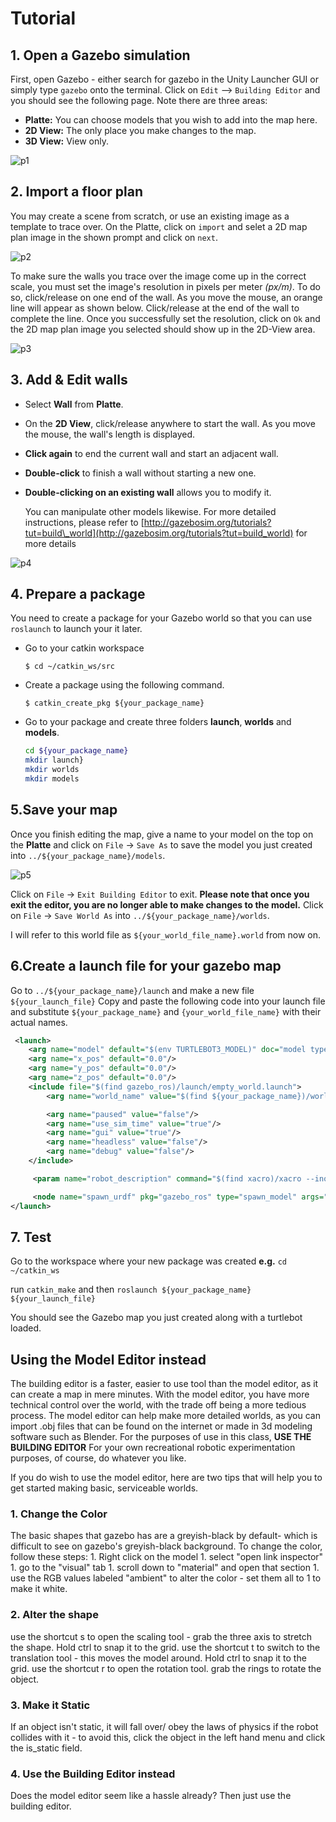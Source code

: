 # Tutorial

## 1. Open a Gazebo simulation

First, open Gazebo - either search for gazebo in the Unity Launcher GUI or simply type `gazebo` onto the terminal. Click on `Edit` --&gt; `Building Editor` and you should see the following page. Note there are three areas:

* **Platte:** You can choose models that you wish to add into the map here.
* **2D View:** The only place you make changes to the map.
* **3D View:** View only.

![p1](images/p1.png)

## 2. Import a floor plan

You may create a scene from scratch, or use an existing image as a template to trace over. On the Platte, click on `import` and selet a 2D map plan image in the shown prompt and click on `next`.

![p2](images/p2.png)

To make sure the walls you trace over the image come up in the correct scale, you must set the image's resolution in pixels per meter _\(px/m\)_. To do so, click/release on one end of the wall. As you move the mouse, an orange line will appear as shown below. Click/release at the end of the wall to complete the line. Once you successfully set the resolution, click on `Ok` and the 2D map plan image you selected should show up in the 2D-View area.

![p3](images/p3.png)

## 3. Add & Edit walls

* Select **Wall** from **Platte**.
* On the **2D View**, click/release anywhere to start the wall. As you move the mouse, the wall's length is displayed.
* **Click again** to end the current wall and start an adjacent wall.
* **Double-click** to finish a wall without starting a new one.
* **Double-clicking on an existing wall** allows you to modify it.

  You can manipulate other models likewise. For more detailed instructions, please refer to [http://gazebosim.org/tutorials?tut=build\_world](http://gazebosim.org/tutorials?tut=build_world) for more details

![p4](images/p4.png)

## 4. Prepare a package

You need to create a package for your Gazebo world so that you can use `roslaunch` to launch your it later.

* Go to your catkin workspace

  `$ cd ~/catkin_ws/src`

* Create a package using the following command.

  `$ catkin_create_pkg ${your_package_name}`

* Go to your package and create three folders **launch**, **worlds** and **models**.

  ```sh
  cd ${your_package_name}
  mkdir launch}
  mkdir worlds
  mkdir models
  ```

## 5.Save your map

Once you finish editing the map, give a name to your model on the top on the **Platte** and click on `File` -&gt; `Save As` to save the model you just created into `../${your_package_name}/models`.

![p5](images/p5.png)

Click on `File` -&gt; `Exit Building Editor` to exit. **Please note that once you exit the editor, you are no longer able to make changes to the model.** Click on `File` -&gt; `Save World As` into `../${your_package_name}/worlds`.

I will refer to this world file as `${your_world_file_name}.world` from now on.

## 6.Create a launch file for your gazebo map

Go to `../${your_package_name}/launch` and make a new file `${your_launch_file}` Copy and paste the following code into your launch file and substitute `${your_package_name}` and `{your_world_file_name}` with their actual names.

```xml
 <launch>
    <arg name="model" default="$(env TURTLEBOT3_MODEL)" doc="model type [burger, waffle, waffle_pi]"/>
    <arg name="x_pos" default="0.0"/>
    <arg name="y_pos" default="0.0"/>
    <arg name="z_pos" default="0.0"/>
    <include file="$(find gazebo_ros)/launch/empty_world.launch">
        <arg name="world_name" value="$(find ${your_package_name})/worlds/${your_world_file_name}.world"/>

        <arg name="paused" value="false"/>
        <arg name="use_sim_time" value="true"/>
        <arg name="gui" value="true"/>
        <arg name="headless" value="false"/>
        <arg name="debug" value="false"/>
    </include>

     <param name="robot_description" command="$(find xacro)/xacro --inorder $(find turtlebot3_description)/urdf/turtlebot3_$(arg model).urdf.xacro" />

     <node name="spawn_urdf" pkg="gazebo_ros" type="spawn_model" args="-urdf -model turtlebot3_$(arg model) -x $(arg x_pos) -y $(arg y_pos) -z $(arg z_pos) -param robot_description" />
</launch>
```

## 7. Test

Go to the workspace where your new package was created **e.g.** `cd ~/catkin_ws`

run `catkin_make` and then `roslaunch ${your_package_name} ${your_launch_file}`

You should see the Gazebo map you just created along with a turtlebot loaded.

## Using the Model Editor instead

The building editor is a faster, easier to use tool than the model editor, as it can create a map in mere minutes. With the model editor, you have more technical control over the world, with the trade off being a more tedious process. The model editor can help make more detailed worlds, as you can import .obj files that can be found on the internet or made in 3d modeling software such as Blender. For the purposes of use in this class, **USE THE BUILDING EDITOR** For your own recreational robotic experimentation purposes, of course, do whatever you like.

If you do wish to use the model editor, here are two tips that will help you to get started making basic, serviceable worlds.

### 1. Change the Color

The basic shapes that gazebo has are a greyish-black by default- which is difficult to see on gazebo's greyish-black background. To change the color, follow these steps: 1. Right click on the model 1. select "open link inspector" 1. go to the "visual" tab 1. scroll down to "material" and open that section 1. use the RGB values labeled "ambient" to alter the color - set them all to 1 to make it white.

### 2. Alter the shape

use the shortcut s to open the scaling tool - grab the three axis to stretch the shape. Hold ctrl to snap it to the grid. use the shortcut t to switch to the translation tool - this moves the model around. Hold ctrl to snap it to the grid. use the shortcut r to open the rotation tool. grab the rings to rotate the object.

### 3. Make it Static

If an object isn't static, it will fall over/ obey the laws of physics if the robot collides with it - to avoid this, click the object in the left hand menu and click the is\_static field.

### 4. Use the Building Editor instead

Does the model editor seem like a hassle already? Then just use the building editor.
